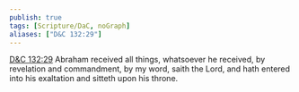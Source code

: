 ```yaml
---
publish: true
tags: [Scripture/DaC, noGraph]
aliases: ["D&C 132:29"]
---
```

[D&C 132:29](https://churchofjesuschrist.org/study/scriptures/dc-testament/dc/132?lang=eng&id=p29#p29) Abraham received all things, whatsoever he received, by revelation and commandment, by my word, saith the Lord, and hath entered into his exaltation and sitteth upon his throne.

